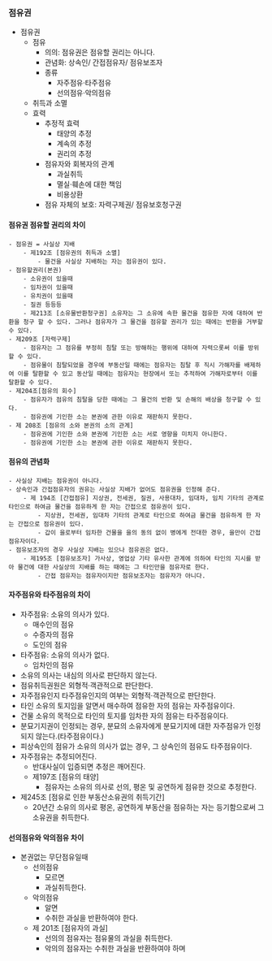 ### 점유권 
- 점유권
    - 점유
        - 의의: 점유권은 점유할 권리는 아니다.
        - 관념화: 상속인/ 간접점유자/ 점유보조자
        - 종류
            - 자주점유·타주점유
            - 선의점유·악의점유
    - 취득과 소멸
    - 효력
        - 추정적 효력
            - 태양의 추정
            - 계속의 추정
            - 권리의 추정
        - 점유자와 회복자의 관계
            - 과실취득
            - 멸실·훼손에 대한 책임
            - 비용상환
        - 점유 자체의 보호: 자력구제권/ 점유보호청구권
#### 점유권 점유할 권리의 차이
    - 점유권 = 사실상 지배
        - 제192조 [점유권의 취득과 소멸]
            - 물건을 사실상 지배하는 자는 점유권이 있다.
    - 점유할권리(본권)
        - 소유권이 있을때
        - 임차권이 있을때
        - 유치권이 있을때
        - 질권 등등등
        - 제213조 [소유물반환청구권] 소유자는 그 소유에 속한 물건을 점유한 자에 대하여 반환을 청구 할 수 있다. 그러나 점유자가 그 물건을 점유할 권리가 있는 때에는 반환을 거부할 수 있다.
    - 제209조 [자력구제]
        - 점유자는 그 점유를 부정히 침탈 또는 방해하는 행위에 대하여 자력으롯써 이를 방위할 수 있다.
        - 점유물이 침탈되었을 경우에 부동산일 때에는 점유자는 침탈 후 직시 가해자를 배제하여 이를 탈환할 수 있고 동산일 때에는 점유자는 현장에서 또는 추적하여 가해자로부터 이를 탈환할 수 있다.
    - 제204조[점유의 회수]
        - 점유자가 점유의 침탈을 당한 때에는 그 물건의 반환 및 손해의 배상을 청구할 수 있다.
        - 점유권에 기인한 소는 본권에 관한 이유로 재판하지 못한다.
    - 제 208조 [점유의 소와 본권의 소의 관계]
        - 점유권에 기인한 소와 본권에 기인한 소는 서로 영향을 미치지 아니한다.
        - 점유권에 기인한 소는 본권에 관한 이유로 재판하지 못한다.
#### 점유의 관념화
    - 사실상 지배는 점유권이 아니다.
    - 상속인과 간접점유자의 권유는 사실상 지배가 없어도 점유권을 인정해 준다.
        - 제 194조 [간접점유] 지상권, 전세권, 질권, 사용대차, 임대차, 임치 기타의 관계로 타인으로 하여금 물건을 점유하게 한 자는 간접으로 점유권이 있다.
            - 지상권, 전세권, 임대차 기타의 관계로 타인으로 하여금 물건을 점유하게 한 자는 간접으로 점유권이 있다.
            - 갑이 을로부터 임차한 건물을 을의 동의 없이 병에게 전대한 경우, 을만이 간접점유자이다.
    - 점유보조자의 경우 사실상 지배는 있으나 점유권은 없다.
        - 제195조 [점유보조자] 가사상, 영업상 기타 유사한 관계에 의하여 타인의 지시를 받아 물건에 대한 사실상의 지배를 하는 때에는 그 타인만을 점유자로 한다.
            - 간접 점유자는 점유자이지만 점유보조자는 점유자가 아니다.
#### 자주점유와 타주점유의 차이
- 자주점유: 소유의 의사가 있다.
    - 매수인의 점유 
    - 수증자의 점유
    - 도인의 점유
- 타주점유: 소유의 의사가 없다.
    - 임차인의 점유
- 소유의 의사는 내심의 의사로 판단하지 않는다.
- 점유취득권원은 외형적·객관적으로 판단한다.
- 자주점유인지 타주점유인지의 여부는 외형적·객관적으로 판단한다.
- 타인 소유의 토지임을 알면서 매수하여 점유한 자의 점유는 자주점유이다.
- 건물 소유의 목적으로 타인의 토지를 임차한 자의 점유는 타주점유이다.
- 분묘기지권이 인정되는 경우, 분묘의 소유자에게 분묘기지에 대한 자주점유가 인정되지 않는다.(타주점유이다.)
- 피상속인의 점유가 소유의 의사가 없는 경우, 그 상속인의 점유도 타주점유이다.   
- 자주점유는 추정되어진다.
    - 반대사실이 입증되면 추정은 깨어진다. 
    - 제197조 [점유의 태양]
        - 점유자는 소유의 의사로 선의, 평온 및 공연하게 점유한 것으로 추정한다.
- 제245조 [점유로 인한 부동산소유권의 취득기간]
    - 20년간 소유의 의사로 평온, 공연하게 부동산을 점유하는 자는 등기함으로써 그 소유권을 취득한다.
#### 선의점유와 악의점유 차이
- 본권없는 무단점유일때
    - 선의점유
        - 모르면
        - 과실취득한다.
    - 악의점유
        - 알면
        - 수취한 과실을 반환하여야 한다.
    - 제 201조 [점유자의 과실]
        - 선의의 점유자는 점유물의 과실을 취득한다.
        - 악의의 점유자는 수취한 과실을 반환하여야 하며

    